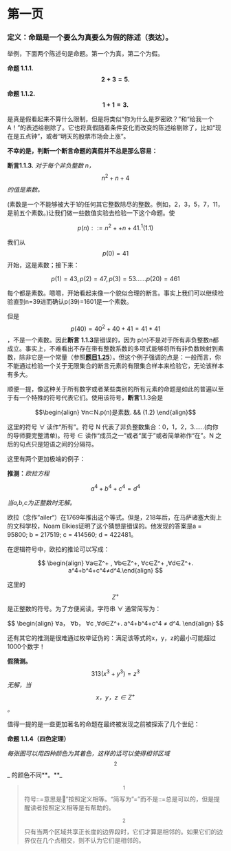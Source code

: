 # 第一页

### 定义：命题是一个要么为真要么为假的陈述（表达）。

举例，下面两个陈述句是命题。第一个为真，第二个为假。

**命题 1.1.1. **$$2 + 3 = 5.$$****

**命题 1.1.2. **$$1+ 1 = 3.$$****

是真是假看起来不算什么限制，但是将类似“你为什么是罗密欧？”和“给我一个A！”的表述给剔除了。它也将真假随着条件变化而改变的陈述给剔除了，比如“现在是五点钟”，或者“明天的股票市场会上涨”。

**不幸的是，判断一个断言命题的真假并不总是那么容易：**

**断言1.1.3.** _对于每个非负整数 n，_$$n^2+n+4$$_的值是素数。_

(素数是一个不能够被大于1的任何其它整数除尽的整数。例如，2，3，5，7，11，是前五个素数。)让我们做一些数值实验去检验一下这个命题。使

$$
p(n)::=n^2++n+41.^1 (1.1)
$$

我们从 $$p(0)=41$$ 开始，这是素数；接下来：

$$
p(1)=43,p(2)=47,p(3)=53......p(20)=461
$$

每个都是素数。嗯嗯，开始看起来像一个貌似合理的断言。事实上我们可以继续检验直到n=39进而确认p(39)=1601是一个素数。

但是 $$p(40)=40^2+40+41=41*41$$，不是一个素数。因此**断言** **1.1.3**是错误的，因为 p(n)不是对于所有非负整数n都成立。事实上，不难看出不存在带有整数系数的多项式能够将所有非负数映射到素数，除非它是一个常量（参照[**题目1.25**](https://finit-xu.gitbook.io/msc20180606/proofs/1-what-is-a-proof/problems-for-section-1.1)）。但这个例子强调的点是：一般而言，你不能通过检验一个关于无限集合的断言元素的有限集合样本来检验它，无论该样本有多大。

顺便一提，像这种关于所有数字或者某些类别的所有元素的命题是如此的普遍以至于有一个特殊的符号代表它们。使用该符号，**断言**1.1.3会是

$$\begin{align} ∀n⊂N.p(n)是素数. && (1.2) \end{align}$$

这里的符号 ∀ 读作“所有”。符号 N 代表了非负整数集合：0，1，2，3......(向你的导师要完整清单)。符号 ∈ 读作“成员之一”或者“属于”或者简单称作“在”。N 之后的句点只是短语之间的分隔符。

这里有两个更加极端的例子：

**推测：**_欧拉方程_

$$
a^4+b^4+c^4=d^4
$$

_当a,b,c为正整数时无解。_

欧拉（念作”ailer“）在1769年推出这个等式。但是，218年后，在马萨诸塞大街上的文科学校，Noam Elkies证明了这个猜想是错误的。他发现的答案是a = 95800; b = 217519; c = 414560; d = 422481。

在逻辑符号中，欧拉的推论可以写成：

$$
\begin{align} ∀a∈Z^+ , ∀b∈Z^+, ∀c∈Z^+ ,∀d∈Z^+. a^4+b^4+c^4≠d^4.\end{align}
$$

这里的$$Z^+$$是正整数的符号。为了方便阅读，字符串 ∀ 通常简写为：

$$
\begin{align} ∀a， ∀b， ∀c ,∀d∈Z^+. a^4+b^4+c^4 ≠ d^4. \end{align}
$$

还有其它的推测是很难通过枚举证伪的：满足该等式的x，y，z的最小可能超过1000个数字！

**假猜测。**$$313(x^3+y^3)=z^3$$ _无解，当 _$$x，y，z∈Z^+$$_ 。_

值得一提的是一些更加著名的命题在最终被发现之前被探索了几个世纪：

**命题 1.1.4（四色定理）**

_每张图可以用四种颜色为其着色，这样的话可以使得相邻区域_$$^2$$_ 的颜色不同**。**_

> $$^1$$ 符号::=意思是”按照定义相等。“简写为”=”而不是::=总是可以的，但是提醒读者按照定义相等是有帮助的。
>
> $$^2$$ 只有当两个区域共享正长度的边界段时，它们才算是相邻的。如果它们的边界仅在几个点相交，则不认为它们是相邻的。
